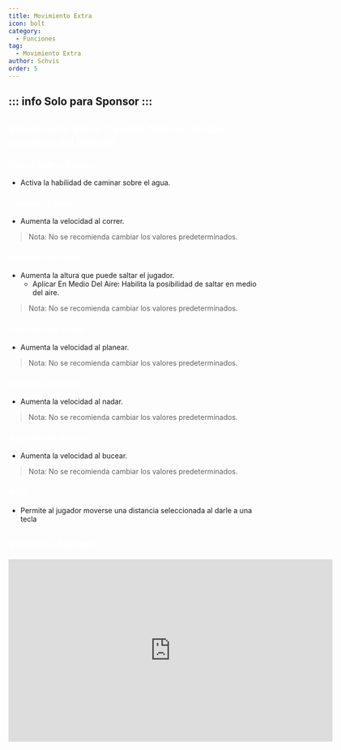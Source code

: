 ```yaml
---
title: Movimiento Extra
icon: bolt
category:
  - Funciones
tag:
  - Movimiento Extra
author: Schvis
order: 5
---
```

::: info Solo para Sponsor
:::
---
## <span style='color:white;'>Movimiento Extra: Cambia/Mejora ciertas acciones del jugador.</span>
### <span style='color:white;'>Correr Sobre el Agua:</span>
- Activa la habilidad de caminar sobre el agua.
### <span style='color:white;'>Impulso al Correr:</span>
- Aumenta la velocidad al correr.
> Nota: No se recomienda cambiar los valores predeterminados.
### <span style='color:white;'>Aumento de Salto:</span>
- Aumenta la altura que puede saltar el jugador.
    - Aplicar En Medio Del Aire: Habilita la posibilidad de saltar en medio del aire.
> Nota: No se recomienda cambiar los valores predeterminados.
### <span style='color:white;'>Aumento de Vuelo:</span>
- Aumenta la velocidad al planear.
> Nota: No se recomienda cambiar los valores predeterminados.
### <span style='color:white;'>Aumento de Nado:</span>
- Aumenta la velocidad al nadar.
> Nota: No se recomienda cambiar los valores predeterminados.
### <span style='color:white;'>Aumento de Buceo:</span>
- Aumenta la velocidad al bucear.
> Nota: No se recomienda cambiar los valores predeterminados.
### <span style='color:white;'>Blink:</span>
- Permite al jugador moverse una distancia seleccionada al darle a una tecla

## <span style='color:white;'>Video de Ejemplo:</span>

<iframe width="640" height="360" src="https://www.youtube.com/embed/wMd9icqhFQg?list=PL5eI1Tb64p56g27qfYk7VuFTz4FK6YrKa" title="Korepi - Extra Movement (Sponsor)" frameborder="0" allow="accelerometer; autoplay; clipboard-write; encrypted-media; gyroscope; picture-in-picture; web-share" allowfullscreen></iframe>